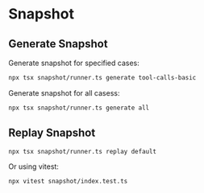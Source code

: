 # Snapshot

## Generate Snapshot

Generate snapshot for specified cases:

```bash
npx tsx snapshot/runner.ts generate tool-calls-basic
```

Generate snapshot for all casess:

```bash
npx tsx snapshot/runner.ts generate all
```

## Replay Snapshot

```bash
npx tsx snapshot/runner.ts replay default
```

Or using vitest:

```bash
npx vitest snapshot/index.test.ts
```
